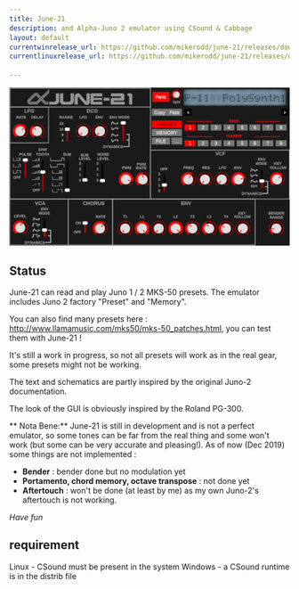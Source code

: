 ```yaml
---
title: June-21
description: and Alpha-Juno 2 emulator using CSound & Cabbage
layout: default
currentwinrelease_url: https://github.com/mikerodd/june-21/releases/download/v0.9.1/June-21_x64_0.9.1_Setup.exe
currentlinuxrelease_url: https://github.com/mikerodd/june-21/releases/download/v0.9.1/vst-june-21-0.9.1_linux.zip

---
```

![screenshot](images/june-21.png)
## Status 
June-21 can read and play Juno 1 / 2 MKS-50 presets. The emulator includes Juno 2 factory "Preset" and "Memory". 

You can also find many presets here : http://www.llamamusic.com/mks50/mks-50_patches.html, you can test them with June-21 !

It's still a work in progress, so not all presets will work as in the real gear, some presets might not be working.

The text and schematics are partly inspired by the original Juno-2 documentation.

The look of the GUI is obviously inspired by the Roland PG-300.

** Nota Bene:** June-21 is still in development and is not a perfect emulator, so some tones can be far from the real thing and some won't work
(but some can be very accurate and pleasing!). As of now (Dec 2019) some things are not implemented :

* **Bender** : bender done but no modulation yet
* **Portamento, chord memory, octave transpose** : not done yet
* **Aftertouch** : won't be done (at least by me) as my own Juno-2's aftertouch is not working.

*Have fun*



## requirement 
Linux - CSound must be present in the system 
Windows - a CSound runtime is in the distrib file
